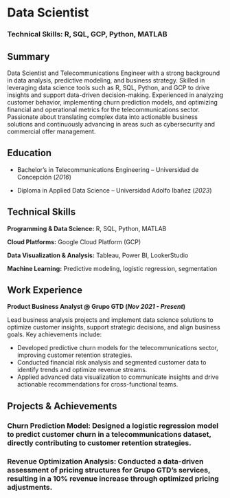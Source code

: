# Data Scientist
### Technical Skills: R, SQL, GCP, Python, MATLAB

## Summary
Data Scientist and Telecommunications Engineer with a strong background in data analysis, predictive modeling, and business strategy. Skilled in leveraging data science tools such as R, SQL, Python, and GCP to drive insights and support data-driven decision-making. Experienced in analyzing customer behavior, implementing churn prediction models, and optimizing financial and operational metrics for the telecommunications sector. Passionate about translating complex data into actionable business solutions and continuously advancing in areas such as cybersecurity and commercial offer management.


## Education
- Bachelor’s in Telecommunications Engineering – Universidad de Concepción (_2016_)

- Diploma in Applied Data Science – Universidad Adolfo Ibañez (_2023_)

## Technical Skills
**Programming & Data Science:** R, SQL, Python, MATLAB

**Cloud Platforms:** Google Cloud Platform (GCP)

**Data Visualization & Analysis:** Tableau, Power BI, LookerStudio

**Machine Learning:** Predictive modeling, logistic regression, segmentation


## Work Experience

**Product Business Analyst @ Grupo GTD (_Nov 2021 - Present_)**

Lead business analysis projects and implement data science solutions to optimize customer insights, support strategic decisions, and align business goals. Key achievements include:

- Developed predictive churn models for the telecommunications sector, improving customer retention strategies.
- Conducted financial risk analysis and segmented customer data to identify trends and optimize revenue streams.
- Applied advanced data visualization to communicate insights and drive actionable recommendations for cross-functional teams.

## Projects & Achievements
### **Churn Prediction Model:** Designed a logistic regression model to predict customer churn in a telecommunications dataset, directly contributing to customer retention strategies.

### **Revenue Optimization Analysis:** Conducted a data-driven assessment of pricing structures for Grupo GTD’s services, resulting in a 10% revenue increase through optimized pricing adjustments.


